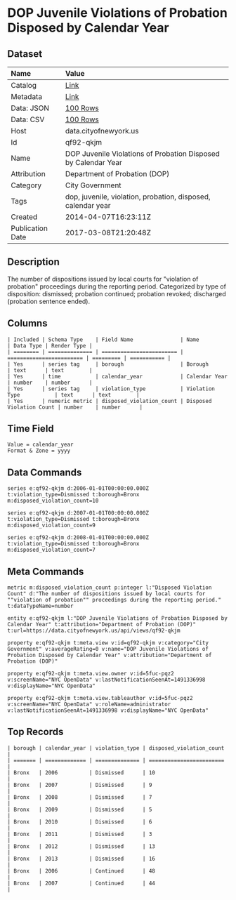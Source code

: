 # DOP Juvenile Violations of Probation Disposed by Calendar Year

## Dataset

| Name | Value |
| :--- | :---- |
| Catalog | [Link](https://catalog.data.gov/dataset/dop-juvenile-violations-of-probation-disposed-by-calendar-year-b0926) |
| Metadata | [Link](https://data.cityofnewyork.us/api/views/qf92-qkjm) |
| Data: JSON | [100 Rows](https://data.cityofnewyork.us/api/views/qf92-qkjm/rows.json?max_rows=100) |
| Data: CSV | [100 Rows](https://data.cityofnewyork.us/api/views/qf92-qkjm/rows.csv?max_rows=100) |
| Host | data.cityofnewyork.us |
| Id | qf92-qkjm |
| Name | DOP Juvenile Violations of Probation Disposed by Calendar Year |
| Attribution | Department of Probation (DOP) |
| Category | City Government |
| Tags | dop, juvenile, violation, probation, disposed, calendar year |
| Created | 2014-04-07T16:23:11Z |
| Publication Date | 2017-03-08T21:20:48Z |

## Description

The number of dispositions issued by local courts for "violation of probation" proceedings during the reporting period.  Categorized by type of disposition: dismissed; probation continued; probation revoked; discharged (probation sentence ended).

## Columns

```ls
| Included | Schema Type    | Field Name               | Name                     | Data Type | Render Type |
| ======== | ============== | ======================== | ======================== | ========= | =========== |
| Yes      | series tag     | borough                  | Borough                  | text      | text        |
| Yes      | time           | calendar_year            | Calendar Year            | number    | number      |
| Yes      | series tag     | violation_type           | Violation Type           | text      | text        |
| Yes      | numeric metric | disposed_violation_count | Disposed Violation Count | number    | number      |
```

## Time Field

```ls
Value = calendar_year
Format & Zone = yyyy
```

## Data Commands

```ls
series e:qf92-qkjm d:2006-01-01T00:00:00.000Z t:violation_type=Dismissed t:borough=Bronx m:disposed_violation_count=10

series e:qf92-qkjm d:2007-01-01T00:00:00.000Z t:violation_type=Dismissed t:borough=Bronx m:disposed_violation_count=9

series e:qf92-qkjm d:2008-01-01T00:00:00.000Z t:violation_type=Dismissed t:borough=Bronx m:disposed_violation_count=7
```

## Meta Commands

```ls
metric m:disposed_violation_count p:integer l:"Disposed Violation Count" d:"The number of dispositions issued by local courts for ""violation of probation"" proceedings during the reporting period." t:dataTypeName=number

entity e:qf92-qkjm l:"DOP Juvenile Violations of Probation Disposed by Calendar Year" t:attribution="Department of Probation (DOP)" t:url=https://data.cityofnewyork.us/api/views/qf92-qkjm

property e:qf92-qkjm t:meta.view v:id=qf92-qkjm v:category="City Government" v:averageRating=0 v:name="DOP Juvenile Violations of Probation Disposed by Calendar Year" v:attribution="Department of Probation (DOP)"

property e:qf92-qkjm t:meta.view.owner v:id=5fuc-pqz2 v:screenName="NYC OpenData" v:lastNotificationSeenAt=1491336998 v:displayName="NYC OpenData"

property e:qf92-qkjm t:meta.view.tableauthor v:id=5fuc-pqz2 v:screenName="NYC OpenData" v:roleName=administrator v:lastNotificationSeenAt=1491336998 v:displayName="NYC OpenData"
```

## Top Records

```ls
| borough | calendar_year | violation_type | disposed_violation_count | 
| ======= | ============= | ============== | ======================== | 
| Bronx   | 2006          | Dismissed      | 10                       | 
| Bronx   | 2007          | Dismissed      | 9                        | 
| Bronx   | 2008          | Dismissed      | 7                        | 
| Bronx   | 2009          | Dismissed      | 5                        | 
| Bronx   | 2010          | Dismissed      | 6                        | 
| Bronx   | 2011          | Dismissed      | 3                        | 
| Bronx   | 2012          | Dismissed      | 13                       | 
| Bronx   | 2013          | Dismissed      | 16                       | 
| Bronx   | 2006          | Continued      | 48                       | 
| Bronx   | 2007          | Continued      | 44                       | 
```